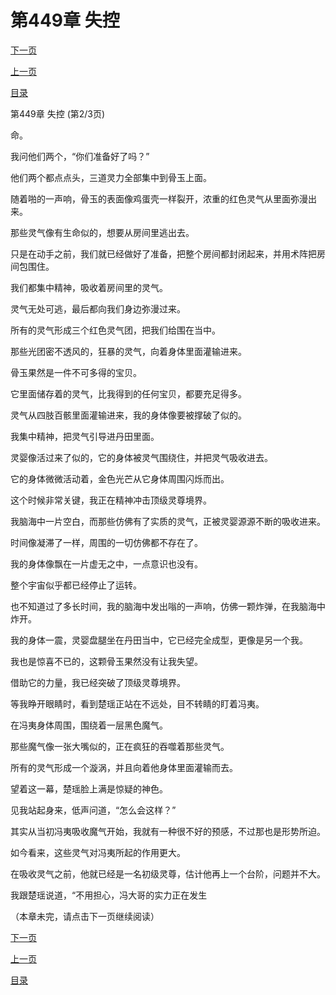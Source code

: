 <h1>第449章   失控</h1>
            <div><p><a href="./1346_%E7%AC%AC449%E7%AB%A0_%E5%A4%B1%E6%8E%A7.md">下一页</a></p><p><a href="./1344_%E7%AC%AC449%E7%AB%A0_%E5%A4%B1%E6%8E%A7.md">上一页</a></p><p><a href="../">目录</a></p></div>
            <div><p>第449章   失控 (第2/3页)</p><p>命。</p><p>我问他们两个，“你们准备好了吗？”</p><p>他们两个都点点头，三道灵力全部集中到骨玉上面。</p><p>随着啪的一声响，骨玉的表面像鸡蛋壳一样裂开，浓重的红色灵气从里面弥漫出来。</p><p>那些灵气像有生命似的，想要从房间里逃出去。</p><p>只是在动手之前，我们就已经做好了准备，把整个房间都封闭起来，并用术阵把房间包围住。</p><p>我们都集中精神，吸收着房间里的灵气。</p><p>灵气无处可逃，最后都向我们身边弥漫过来。</p><p>所有的灵气形成三个红色灵气团，把我们给围在当中。</p><p>那些光团密不透风的，狂暴的灵气，向着身体里面灌输进来。</p><p>骨玉果然是一件不可多得的宝贝。</p><p>它里面储存着的灵气，比我得到的任何宝贝，都要充足得多。</p><p>灵气从四肢百骸里面灌输进来，我的身体像要被撑破了似的。</p><p>我集中精神，把灵气引导进丹田里面。</p><p>灵婴像活过来了似的，它的身体被灵气围绕住，并把灵气吸收进去。</p><p>它的身体微微活动着，金色光芒从它身体周围闪烁而出。</p><p>这个时候非常关键，我正在精神冲击顶级灵尊境界。</p><p>我脑海中一片空白，而那些仿佛有了实质的灵气，正被灵婴源源不断的吸收进来。</p><p>时间像凝滞了一样，周围的一切仿佛都不存在了。</p><p>我的身体像飘在一片虚无之中，一点意识也没有。</p><p>整个宇宙似乎都已经停止了运转。</p><p>也不知道过了多长时间，我的脑海中发出嗡的一声响，仿佛一颗炸弹，在我脑海中炸开。</p><p>我的身体一震，灵婴盘腿坐在丹田当中，它已经完全成型，更像是另一个我。</p><p>我也是惊喜不已的，这颗骨玉果然没有让我失望。</p><p>借助它的力量，我已经突破了顶级灵尊境界。</p><p>等我睁开眼睛时，看到楚瑶正站在不远处，目不转睛的盯着冯夷。</p><p>在冯夷身体周围，围绕着一层黑色魔气。</p><p>那些魔气像一张大嘴似的，正在疯狂的吞噬着那些灵气。</p><p>所有的灵气形成一个漩涡，并且向着他身体里面灌输而去。</p><p>望着这一幕，楚瑶脸上满是惊疑的神色。</p><p>见我站起身来，低声问道，“怎么会这样？”</p><p>其实从当初冯夷吸收魔气开始，我就有一种很不好的预感，不过那也是形势所迫。</p><p>如今看来，这些灵气对冯夷所起的作用更大。</p><p>在吸收灵气之前，他就已经是一名初级灵尊，估计他再上一个台阶，问题并不大。</p><p>我跟楚瑶说道，“不用担心，冯大哥的实力正在发生</p><p>（本章未完，请点击下一页继续阅读）</p></div>
            <div><p><a href="./1346_%E7%AC%AC449%E7%AB%A0_%E5%A4%B1%E6%8E%A7.md">下一页</a></p><p><a href="./1344_%E7%AC%AC449%E7%AB%A0_%E5%A4%B1%E6%8E%A7.md">上一页</a></p><p><a href="../">目录</a></p></div>